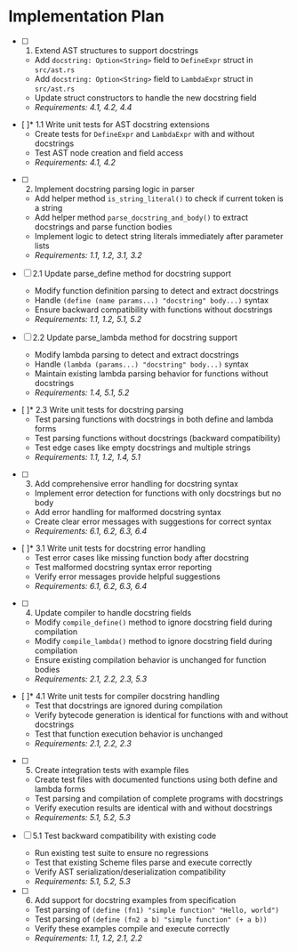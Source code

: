 # Implementation Plan

- [ ] 1. Extend AST structures to support docstrings
  - Add `docstring: Option<String>` field to `DefineExpr` struct in `src/ast.rs`
  - Add `docstring: Option<String>` field to `LambdaExpr` struct in `src/ast.rs`
  - Update struct constructors to handle the new docstring field
  - _Requirements: 4.1, 4.2, 4.4_

- [ ]* 1.1 Write unit tests for AST docstring extensions
  - Create tests for `DefineExpr` and `LambdaExpr` with and without docstrings
  - Test AST node creation and field access
  - _Requirements: 4.1, 4.2_

- [ ] 2. Implement docstring parsing logic in parser
  - Add helper method `is_string_literal()` to check if current token is a string
  - Add helper method `parse_docstring_and_body()` to extract docstrings and parse function bodies
  - Implement logic to detect string literals immediately after parameter lists
  - _Requirements: 1.1, 1.2, 3.1, 3.2_

- [ ] 2.1 Update parse_define method for docstring support
  - Modify function definition parsing to detect and extract docstrings
  - Handle `(define (name params...) "docstring" body...)` syntax
  - Ensure backward compatibility with functions without docstrings
  - _Requirements: 1.1, 1.2, 5.1, 5.2_

- [ ] 2.2 Update parse_lambda method for docstring support
  - Modify lambda parsing to detect and extract docstrings
  - Handle `(lambda (params...) "docstring" body...)` syntax
  - Maintain existing lambda parsing behavior for functions without docstrings
  - _Requirements: 1.4, 5.1, 5.2_

- [ ]* 2.3 Write unit tests for docstring parsing
  - Test parsing functions with docstrings in both define and lambda forms
  - Test parsing functions without docstrings (backward compatibility)
  - Test edge cases like empty docstrings and multiple strings
  - _Requirements: 1.1, 1.2, 1.4, 5.1_

- [ ] 3. Add comprehensive error handling for docstring syntax
  - Implement error detection for functions with only docstrings but no body
  - Add error handling for malformed docstring syntax
  - Create clear error messages with suggestions for correct syntax
  - _Requirements: 6.1, 6.2, 6.3, 6.4_

- [ ]* 3.1 Write unit tests for docstring error handling
  - Test error cases like missing function body after docstring
  - Test malformed docstring syntax error reporting
  - Verify error messages provide helpful suggestions
  - _Requirements: 6.1, 6.2, 6.3, 6.4_

- [ ] 4. Update compiler to handle docstring fields
  - Modify `compile_define()` method to ignore docstring field during compilation
  - Modify `compile_lambda()` method to ignore docstring field during compilation
  - Ensure existing compilation behavior is unchanged for function bodies
  - _Requirements: 2.1, 2.2, 2.3, 5.3_

- [ ]* 4.1 Write unit tests for compiler docstring handling
  - Test that docstrings are ignored during compilation
  - Verify bytecode generation is identical for functions with and without docstrings
  - Test that function execution behavior is unchanged
  - _Requirements: 2.1, 2.2, 2.3_

- [ ] 5. Create integration tests with example files
  - Create test files with documented functions using both define and lambda forms
  - Test parsing and compilation of complete programs with docstrings
  - Verify execution results are identical with and without docstrings
  - _Requirements: 5.1, 5.2, 5.3_

- [ ] 5.1 Test backward compatibility with existing code
  - Run existing test suite to ensure no regressions
  - Test that existing Scheme files parse and execute correctly
  - Verify AST serialization/deserialization compatibility
  - _Requirements: 5.1, 5.2, 5.3_

- [ ] 6. Add support for docstring examples from specification
  - Test parsing of `(define (fn1) "simple function" "Hello, world")`
  - Test parsing of `(define (fn2 a b) "simple function" (+ a b))`
  - Verify these examples compile and execute correctly
  - _Requirements: 1.1, 1.2, 2.1, 2.2_